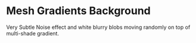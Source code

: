 # Mesh Gradients Background 


Very Subtle Noise effect and white blurry blobs moving randomly
on top of multi-shade gradient.